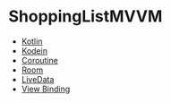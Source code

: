 # ShoppingListMVVM

* [Kotlin] 
* [Kodein] 
* [Coroutine] 
* [Room] 
* [LiveData] 
* [View Binding] 


[Kotlin]: <https://kotlinlang.org/>
[Room]: <https://developer.android.com/training/data-storage/room/>
[LiveData]: <https://developer.android.com/topic/libraries/architecture/livedata/>
[View Binding]: <https://developer.android.com/topic/libraries/view-binding/>
[Kodein]: <https://kodein.org/Kodein-DI/?5.0/android/>
[Coroutine]: <https://developer.android.com/kotlin/coroutines/>
